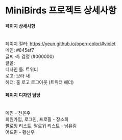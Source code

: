 # MiniBirds 프로젝트 상세사항

#### 페이지 상세사항
<br>페이지 컬러: https://yeun.github.io/open-color/#violet
<br>메인: #845ef7
<br>글씨 색: 검정 (#000000)
<br>글꼴: 
<br>디자인 틀: 트위터 
<br>로고: 보라 새
<br>헤더: 홈		로고		로그아웃 (트위터 헤더)

#### 페이지 디자인 담당
<br>
메인 - 전윤주 <br>
회원가입, 로그인, 프로필 - 장소희 <br>
팔로잉 리스트, 팔로워 리스트 - 남유림 <br>
어드민 - 황신우 <br>